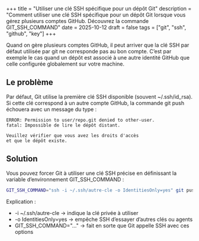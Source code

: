 +++
title = "Utiliser une clé SSH spécifique pour un dépôt Git"
description = "Comment utiliser une clé SSH spécifique pour un dépôt Git lorsque vous gérez plusieurs comptes GitHub. Découvrez la commande GIT_SSH_COMMAND"
date = 2025-10-12
draft = false
tags =  ["git", "ssh", "github", "key"]
+++

Quand on gère plusieurs comptes GitHub, il peut arriver que la clé SSH par défaut utilisée par git ne corresponde pas au bon compte.
C’est par exemple le cas quand un dépôt est associé à une autre identité GitHub que celle configurée globalement sur votre machine.

<!--more-->

## Le problème

Par défaut, Git utilise la première clé SSH disponible (souvent ~/.ssh/id_rsa).
Si cette clé correspond à un autre compte GitHub, la commande git push échouera avec un message du type :

```text
ERROR: Permission to user/repo.git denied to other-user.
fatal: Impossible de lire le dépôt distant.

Veuillez vérifier que vous avez les droits d'accès
et que le dépôt existe.
```

## Solution

Vous pouvez forcer Git à utiliser une clé SSH précise en définissant la variable d’environnement GIT_SSH_COMMAND :

```sh
GIT_SSH_COMMAND="ssh -i ~/.ssh/autre-cle -o IdentitiesOnly=yes" git push
```

Explication :
* -i ~/.ssh/autre-cle → indique la clé privée à utiliser
* -o IdentitiesOnly=yes → empêche SSH d’essayer d’autres clés ou agents
* GIT_SSH_COMMAND="..." → fait en sorte que Git appelle SSH avec ces options

